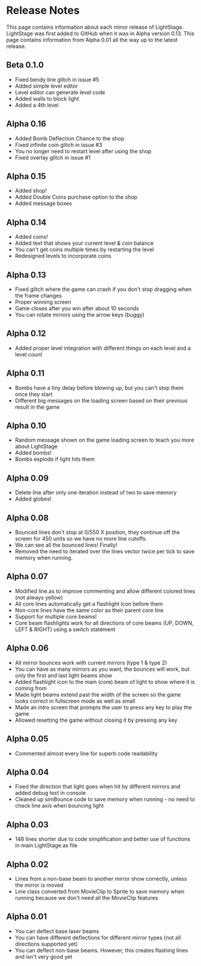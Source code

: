 # Release Notes
This page contains information about each minor release of LightStage. LightStage was first added to GitHub when it was in Alpha version 0.13. This page contains information from Alpha 0.01 all the way up to the latest release.

## Beta 0.1.0
- Fixed bendy line glitch in issue #5
- Added simple level editor
- Level editor can generate level code
- Added walls to block light
- Added a 4th level

## Alpha 0.16
- Added Bomb Deflection Chance to the shop
- Fixed infinite coin glitch in issue #3
- You no longer need to restart level after using the shop
- Fixed overlay glitch in issue #1

## Alpha 0.15
- Added shop!
- Added Double Coins purchase option to the shop
- Added message boxes

## Alpha 0.14
- Added coins!
- Added text that shows your current level & coin balance
- You can't get coins multiple times by restarting the level
- Redesigned levels to incorporate coins

## Alpha 0.13
- Fixed glitch where the game can crash if you don't stop dragging when the frame changes
- Proper winning screen
- Game closes after you win after about 10 seconds
- You can rotate mirrors using the arrow keys (buggy)

## Alpha 0.12
- Added proper level integration with different things on each level and a level count

## Alpha 0.11
- Bombs have a tiny delay before blowing up, but you can't stop them once they start
- Different big messages on the loading screen based on their previous result in the game

## Alpha 0.10
- Random message shown on the game loading screen to teach you more about LightStage
- Added bombs!
- Bombs explode if light hits them

## Alpha 0.09
- Delete line after only one iteration instead of two to save memory
- Added globes!

## Alpha 0.08
- Bounced lines don't stop at 0/550 X position, they continue off the screen for 450 units so we have no more line cutoffs.
- We can see all the bounced lines! Finally!
- Removed the need to iterated over the lines vector twice per tick to save memory when running.

## Alpha 0.07
- Modified line.as to improve commenting and allow different colored lines (not always yellow)
- All core lines automatically get a flashlight icon before them
- Non-core lines have the same color as their parent core line
- Support for multiple core beams!
- Core beam flashlights work for all directions of core beams (UP, DOWN, LEFT & RIGHT) using a switch statement

## Alpha 0.06
- All mirror bounces work with current mirrors (type 1 & type 2)
- You can have as many mirrors as you want, the bounces will work, but only the first and last light beams show
- Added flashlight icon to the main (core) beam of light to show where it is coming from
- Made light beams extend past the width of the screen so the game looks correct in fullscreen mode as well as small
- Made an intro screen that prompts the user to press any key to play the game
- Allowed resetting the game without closing it by pressing any key

## Alpha 0.05
- Commented almost every line for superb code readability

## Alpha 0.04
- Fixed the direction that light goes when hit by different mirrors and added debug text in console
- Cleaned up simBounce code to save memory when running - no need to check line axis when bouncing light

## Alpha 0.03
- 148 lines shorter due to code simplification and better use of functions in main LightStage.as file

## Alpha 0.02
- Lines from a non-base beam to another mirror show correctly, unless the mirror is moved
- Line class converted from MovieClip to Sprite to save memory when running because we don't need all the MovieClip features

## Alpha 0.01
- You can deflect base laser beams
- You can have different deflections for different mirror types (not all directions supported yet)
- You can deflect non-base beams. However, this creates flashing lines and isn't very good yet
